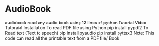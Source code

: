 # AudioBook
audiobook read any audio book using 12 lines of python  Tutorial Video Tutoraial Installation To read PDF file using Python pip install pypdf2 To Read text (Text to speech) pip install pyaudio pip install pyttsx3  Note: This code can read all the printable text from a PDF file/ Book
